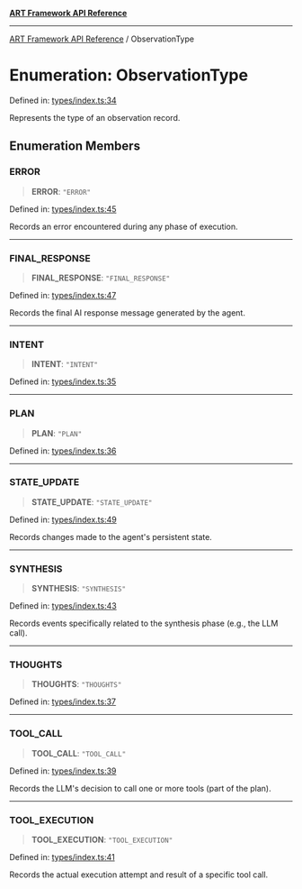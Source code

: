 [**ART Framework API Reference**](../README.md)

***

[ART Framework API Reference](../README.md) / ObservationType

# Enumeration: ObservationType

Defined in: [types/index.ts:34](https://github.com/hashangit/ART/blob/f2c01fe8faa76ca4df3209539d95509aac02e476/src/types/index.ts#L34)

Represents the type of an observation record.

## Enumeration Members

### ERROR

> **ERROR**: `"ERROR"`

Defined in: [types/index.ts:45](https://github.com/hashangit/ART/blob/f2c01fe8faa76ca4df3209539d95509aac02e476/src/types/index.ts#L45)

Records an error encountered during any phase of execution.

***

### FINAL\_RESPONSE

> **FINAL\_RESPONSE**: `"FINAL_RESPONSE"`

Defined in: [types/index.ts:47](https://github.com/hashangit/ART/blob/f2c01fe8faa76ca4df3209539d95509aac02e476/src/types/index.ts#L47)

Records the final AI response message generated by the agent.

***

### INTENT

> **INTENT**: `"INTENT"`

Defined in: [types/index.ts:35](https://github.com/hashangit/ART/blob/f2c01fe8faa76ca4df3209539d95509aac02e476/src/types/index.ts#L35)

***

### PLAN

> **PLAN**: `"PLAN"`

Defined in: [types/index.ts:36](https://github.com/hashangit/ART/blob/f2c01fe8faa76ca4df3209539d95509aac02e476/src/types/index.ts#L36)

***

### STATE\_UPDATE

> **STATE\_UPDATE**: `"STATE_UPDATE"`

Defined in: [types/index.ts:49](https://github.com/hashangit/ART/blob/f2c01fe8faa76ca4df3209539d95509aac02e476/src/types/index.ts#L49)

Records changes made to the agent's persistent state.

***

### SYNTHESIS

> **SYNTHESIS**: `"SYNTHESIS"`

Defined in: [types/index.ts:43](https://github.com/hashangit/ART/blob/f2c01fe8faa76ca4df3209539d95509aac02e476/src/types/index.ts#L43)

Records events specifically related to the synthesis phase (e.g., the LLM call).

***

### THOUGHTS

> **THOUGHTS**: `"THOUGHTS"`

Defined in: [types/index.ts:37](https://github.com/hashangit/ART/blob/f2c01fe8faa76ca4df3209539d95509aac02e476/src/types/index.ts#L37)

***

### TOOL\_CALL

> **TOOL\_CALL**: `"TOOL_CALL"`

Defined in: [types/index.ts:39](https://github.com/hashangit/ART/blob/f2c01fe8faa76ca4df3209539d95509aac02e476/src/types/index.ts#L39)

Records the LLM's decision to call one or more tools (part of the plan).

***

### TOOL\_EXECUTION

> **TOOL\_EXECUTION**: `"TOOL_EXECUTION"`

Defined in: [types/index.ts:41](https://github.com/hashangit/ART/blob/f2c01fe8faa76ca4df3209539d95509aac02e476/src/types/index.ts#L41)

Records the actual execution attempt and result of a specific tool call.
